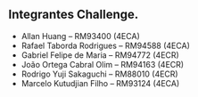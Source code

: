 ## Integrantes Challenge.

- Allan Huang – RM93400 (4ECA)
- Rafael Taborda Rodrigues – RM94588 (4ECA)
- Gabriel Felipe de Maria – RM94772 (4ECR)
- João Ortega Cabral Olim – RM94163 (4ECR)
- Rodrigo Yuji Sakaguchi – RM88010 (4ECR)
- Marcelo Kutudjian Filho – RM93124 (4ECA)
